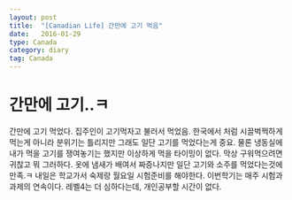 ```yaml
---
layout: post
title:  "[Canadian Life] 간만에 고기 먹음"
date:   2016-01-29
type: Canada
category: diary
tag: Canada
---
```


# 간만에 고기..ㅋ

간만에 고기 먹었다. 집주인이 고기먹자고 불러서 먹었음. 한국에서 처럼 시끌벅쩍하게 먹는게 아니라 분위기는 틀리지만 그래도 일단 고기를 먹었다는게 중요. 물론 냉동실에 내가 먹을 고기를 쟁여놓기는 했지만 이상하게 먹을 타이밍이 없다. 막상 구워먹으려면 귀찮고 뭐 그러하다. 옷에 냄새가 배여서 짜증나지만 일단 고기와 소주를 먹었다는것에 만족.ㅋ 내일은 학교가서 숙제랑 월요일 시험준비를 해야한다. 이번학기는 매주 시험과 과제의 연속이다. 레벨4는 더 심하다는데, 개인공부할 시간이 없다.